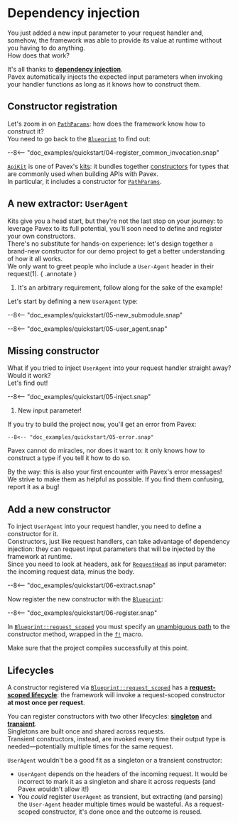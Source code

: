 # Dependency injection

You just added a new input parameter to your request handler and, somehow, the framework was able to provide its value
at runtime without you having to do anything.  
How does that work?

It's all thanks to [**dependency injection**](../../guide/dependency_injection/index.md).  
Pavex automatically injects the expected input parameters when invoking your handler functions as long as
it knows how to construct them.

## Constructor registration

Let's zoom in on [`PathParams`][PathParams]: how does the framework know how to construct it?  
You need to go back to the [`Blueprint`][Blueprint] to find out:

--8<-- "doc_examples/quickstart/04-register_common_invocation.snap"

[`ApiKit`][ApiKit] is one of Pavex's [kits](../../guide/dependency_injection/kits.md): it
bundles together [constructors](../../guide/dependency_injection/constructors.md) for types
that are commonly used when building APIs with Pavex.  
In particular, it includes a constructor for [`PathParams`][PathParams].  

## A new extractor: `UserAgent`

Kits give you a head start, but they're not the last stop on your journey: to leverage Pavex to 
its full potential, you'll soon need to define and register your own constructors.  
There's no substitute for hands-on experience: let's design together a brand-new constructor 
for our demo project to get a better understanding of how it all works.  
We only want to greet people who include a `User-Agent` header in their request(1).
{ .annotate }

1. It's an arbitrary requirement, follow along for the sake of the example!

Let's start by defining a new `UserAgent` type:

--8<-- "doc_examples/quickstart/05-new_submodule.snap"

--8<-- "doc_examples/quickstart/05-user_agent.snap"

## Missing constructor

What if you tried to inject `UserAgent` into your request handler straight away? Would it work?  
Let's find out!

--8<-- "doc_examples/quickstart/05-inject.snap"

1. New input parameter!

If you try to build the project now, you'll get an error from Pavex:

```ansi-color
--8<-- "doc_examples/quickstart/05-error.snap"
```

Pavex cannot do miracles, nor does it want to: it only knows how to construct a type if you tell it how to do so.

By the way: this is also your first encounter with Pavex's error messages!  
We strive to make them as helpful as possible. If you find them confusing, report it as a bug!

## Add a new constructor

To inject `UserAgent` into your request handler, you need to define a constructor for it.  
Constructors, just like request handlers, can take advantage of dependency injection: they can request input parameters
that will be injected by the framework at runtime.  
Since you need to look at headers, ask for [`RequestHead`][RequestHead] as input parameter: the incoming request data,
minus the body.

--8<-- "doc_examples/quickstart/06-extract.snap"

Now register the new constructor with the [`Blueprint`][Blueprint]:

--8<-- "doc_examples/quickstart/06-register.snap"

In [`Blueprint::request_scoped`][Blueprint::request_scoped] you must specify 
an [unambiguous path](../../guide/dependency_injection/cookbook.md) to the constructor method,
wrapped in the [`f!`][f!] macro.

Make sure that the project compiles successfully at this point.

## Lifecycles

A constructor registered via [`Blueprint::request_scoped`][Blueprint::request_scoped] has
a **[request-scoped lifecycle][lifecycle]**: the framework
will invoke a request-scoped constructor **at most once per request**.

You can register constructors with two other lifecycles: **[singleton][lifecycle]**
and **[transient][lifecycle]**.  
Singletons are built once and shared across requests.  
Transient constructors, instead, are invoked every time their output type is needed—potentially
multiple times for the same request.

`UserAgent` wouldn't be a good fit as a singleton or a transient constructor:

- `UserAgent` depends on the headers of the incoming request.
  It would be incorrect to mark it as a singleton and share it across requests 
  (and Pavex wouldn't allow it!)
- You _could_ register `UserAgent` as transient, but extracting (and parsing) the `User-Agent` header
  multiple times would be wasteful.
  As a request-scoped constructor, it's done once and the outcome is reused.

[Blueprint]: ../../api_reference/pavex/blueprint/struct.Blueprint.html
[Blueprint::request_scoped]: ../../api_reference/pavex/blueprint/struct.Blueprint.html#method.request_scoped
[f!]: ../../api_reference/pavex/macro.f!.html
[PathParams]: ../../api_reference/pavex/request/path/struct.PathParams.html
[ApiKit]: ../../api_reference/pavex/kit/struct.ApiKit.html
[lifecycle]: ../../guide/dependency_injection/constructors.md#lifecycles
[RequestHead]: ../../api_reference/pavex/request/struct.RequestHead.html
